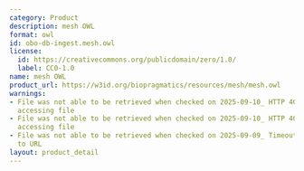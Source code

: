 ```yaml
---
category: Product
description: mesh OWL
format: owl
id: obo-db-ingest.mesh.owl
license:
  id: https://creativecommons.org/publicdomain/zero/1.0/
  label: CC0-1.0
name: mesh OWL
product_url: https://w3id.org/biopragmatics/resources/mesh/mesh.owl
warnings:
- File was not able to be retrieved when checked on 2025-09-10_ HTTP 404 error when
  accessing file
- File was not able to be retrieved when checked on 2025-09-10_ HTTP 404 error when
  accessing file
- File was not able to be retrieved when checked on 2025-09-09_ Timeout connecting
  to URL
layout: product_detail
---
```

